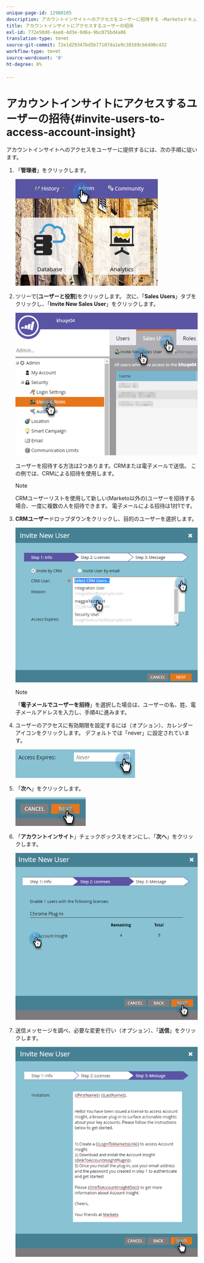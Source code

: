```yaml
---
unique-page-id: 12980105
description: アカウントインサイトへのアクセスをユーザーに招待する —Marketoドキュメント — 製品ドキュメント
title: アカウントインサイトにアクセスするユーザーの招待
exl-id: 772e50d6-4ae8-4d3e-9d6a-9bc075bd4a06
translation-type: tm+mt
source-git-commit: 72e1d29347bd5b77107da1e9c30169cb6490c432
workflow-type: tm+mt
source-wordcount: '0'
ht-degree: 0%

---
```


# アカウントインサイトにアクセスするユーザーの招待{#invite-users-to-access-account-insight}

アカウントインサイトへのアクセスをユーザーに提供するには、次の手順に従います。

1. 「**管理者**」をクリックします。

   ![](assets/admin-1.png)

1. ツリーで[**ユーザーと役割**]をクリックします。 次に、「**Sales Users**」タブをクリックし、「**Invite New Sales User**」をクリックします。

   ![](assets/two-6.png)

   ユーザーを招待する方法は2つあります。CRMまたは電子メールで送信。 この例では、CRMによる招待を使用します。

   >[!NOTE]
   >
   >CRMユーザーリストを使用して新しい(Marketo以外の)ユーザーを招待する場合、一度に複数の人を招待できます。 電子メールによる招待は1対1です。

1. **CRMユーザー**&#x200B;ドロップダウンをクリックし、目的のユーザーを選択します。

   ![](assets/three-5.png)

   >[!NOTE]
   >
   >「**電子メールでユーザーを招待**」を選択した場合は、ユーザーの名、姓、電子メールアドレスを入力し、手順4に進みます。

1. ユーザーのアクセスに有効期限を設定するには（オプション）、カレンダーアイコンをクリックします。 デフォルトでは「never」に設定されています。

   ![](assets/four-5.png)

1. 「**次へ**」をクリックします。

   ![](assets/five-5.png)

1. 「**アカウントインサイト**」チェックボックスをオンにし、「**次へ**」をクリックします。

   ![](assets/six-3.png)

1. 送信メッセージを調べ、必要な変更を行い（オプション）、「**送信**」をクリックします。

   ![](assets/seven-2.png)

